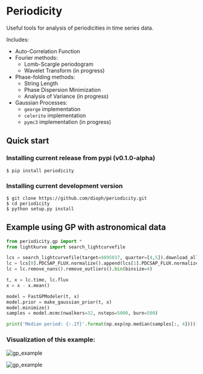 # Periodicity

Useful tools for analysis of periodicities in time series data.

Includes:
* Auto-Correlation Function
* Fourier methods:
    * Lomb-Scargle periodogram
    * Wavelet Transform (in progress)
* Phase-folding methods:
    * String Length
    * Phase Dispersion Minimization
    * Analysis of Variance (in progress)
* Gaussian Processes:
    * `george` implementation
    * `celerite` implementation
    * `pymc3` implementation (in progress)

## Quick start
### Installing current release from pypi (v0.1.0-alpha)
    $ pip install periodicity
### Installing current development version
    $ git clone https://github.com/dioph/periodicity.git
    $ cd periodicity
    $ python setup.py install
## Example using GP with astronomical data
```python
from periodicity.gp import *
from lightkurve import search_lightcurvefile

lcs = search_lightcurvefile(target=9895037, quarter=[4,5]).download_all()
lc = lcs[0].PDCSAP_FLUX.normalize().append(lcs[1].PDCSAP_FLUX.normalize())
lc = lc.remove_nans().remove_outliers().bin(binsize=4)

t, x = lc.time, lc.flux
x = x - x.mean()

model = FastGPModeler(t, x)
model.prior = make_gaussian_prior(t, x)
model.minimize()
samples = model.mcmc(nwalkers=32, nsteps=5000, burn=500)

print('Median period: {:.2f}'.format(np.exp(np.median(samples[:, 4]))))
```

### Visualization of this example:

![gp_example](https://github.com/dioph/periodicity/blob/master/figures/example2.png?raw=True)

![gp_example](https://github.com/dioph/periodicity/blob/master/figures/example1.png?raw=True)

